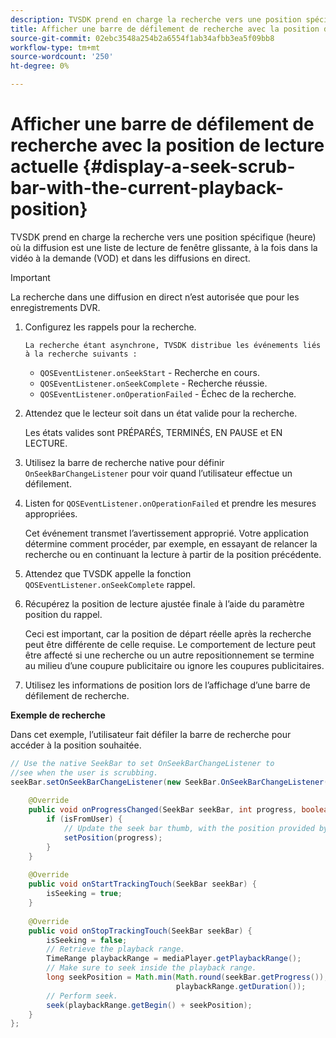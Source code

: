 ```yaml
---
description: TVSDK prend en charge la recherche vers une position spécifique (heure) où la diffusion est une liste de lecture de fenêtre glissante, à la fois dans la vidéo à la demande (VOD) et dans les diffusions en direct.
title: Afficher une barre de défilement de recherche avec la position de lecture actuelle
source-git-commit: 02ebc3548a254b2a6554f1ab34afbb3ea5f09bb8
workflow-type: tm+mt
source-wordcount: '250'
ht-degree: 0%

---
```


# Afficher une barre de défilement de recherche avec la position de lecture actuelle {#display-a-seek-scrub-bar-with-the-current-playback-position}

TVSDK prend en charge la recherche vers une position spécifique (heure) où la diffusion est une liste de lecture de fenêtre glissante, à la fois dans la vidéo à la demande (VOD) et dans les diffusions en direct.

>[!IMPORTANT]
>
>La recherche dans une diffusion en direct n’est autorisée que pour les enregistrements DVR.

1. Configurez les rappels pour la recherche.

       La recherche étant asynchrone, TVSDK distribue les événements liés à la recherche suivants :
   
   * `QOSEventListener.onSeekStart` - Recherche en cours.
   * `QOSEventListener.onSeekComplete` - Recherche réussie.
   * `QOSEventListener.onOperationFailed` - Échec de la recherche.

1. Attendez que le lecteur soit dans un état valide pour la recherche.

   Les états valides sont PRÉPARÉS, TERMINÉS, EN PAUSE et EN LECTURE.

1. Utilisez la barre de recherche native pour définir `OnSeekBarChangeListener` pour voir quand l’utilisateur effectue un défilement.
1. Listen for `QOSEventListener.onOperationFailed` et prendre les mesures appropriées.

   Cet événement transmet l’avertissement approprié. Votre application détermine comment procéder, par exemple, en essayant de relancer la recherche ou en continuant la lecture à partir de la position précédente.

1. Attendez que TVSDK appelle la fonction `QOSEventListener.onSeekComplete` rappel.
1. Récupérez la position de lecture ajustée finale à l’aide du paramètre position du rappel.

   Ceci est important, car la position de départ réelle après la recherche peut être différente de celle requise. Le comportement de lecture peut être affecté si une recherche ou un autre repositionnement se termine au milieu d’une coupure publicitaire ou ignore les coupures publicitaires.

1. Utilisez les informations de position lors de l’affichage d’une barre de défilement de recherche.

<!--<a id="example_9657AA855B6A4355B0E7D854596FFB54"></a>-->

**Exemple de recherche**

Dans cet exemple, l’utilisateur fait défiler la barre de recherche pour accéder à la position souhaitée.

```java
// Use the native SeekBar to set OnSeekBarChangeListener to  
//see when the user is scrubbing. 
seekBar.setOnSeekBarChangeListener(new SeekBar.OnSeekBarChangeListener() { 
 
    @Override 
    public void onProgressChanged(SeekBar seekBar, int progress, boolean isFromUser) { 
        if (isFromUser) {  
            // Update the seek bar thumb, with the position provided by the user. 
            setPosition(progress); 
        } 
    } 
 
    @Override 
    public void onStartTrackingTouch(SeekBar seekBar) { 
        isSeeking = true; 
    } 
 
    @Override 
    public void onStopTrackingTouch(SeekBar seekBar) { 
        isSeeking = false; 
        // Retrieve the playback range. 
        TimeRange playbackRange = mediaPlayer.getPlaybackRange(); 
        // Make sure to seek inside the playback range. 
        long seekPosition = Math.min(Math.round(seekBar.getProgress()),  
                                     playbackRange.getDuration()); 
        // Perform seek. 
        seek(playbackRange.getBegin() + seekPosition); 
    } 
}; 
```

